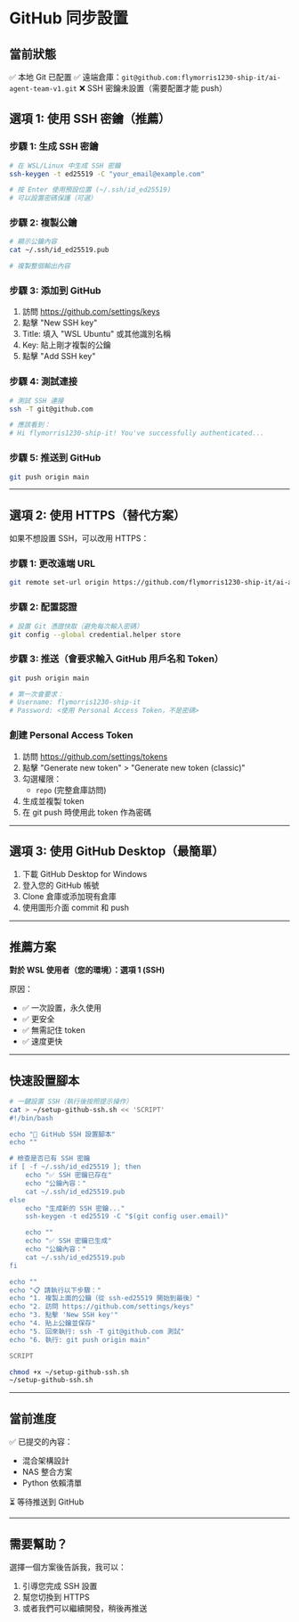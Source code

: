 # GitHub 同步設置

## 當前狀態

✅ 本地 Git 已配置
✅ 遠端倉庫：`git@github.com:flymorris1230-ship-it/ai-agent-team-v1.git`
❌ SSH 密鑰未設置（需要配置才能 push）

## 選項 1: 使用 SSH 密鑰（推薦）

### 步驟 1: 生成 SSH 密鑰

```bash
# 在 WSL/Linux 中生成 SSH 密鑰
ssh-keygen -t ed25519 -C "your_email@example.com"

# 按 Enter 使用預設位置 (~/.ssh/id_ed25519)
# 可以設置密碼保護（可選）
```

### 步驟 2: 複製公鑰

```bash
# 顯示公鑰內容
cat ~/.ssh/id_ed25519.pub

# 複製整個輸出內容
```

### 步驟 3: 添加到 GitHub

1. 訪問 https://github.com/settings/keys
2. 點擊 "New SSH key"
3. Title: 填入 "WSL Ubuntu" 或其他識別名稱
4. Key: 貼上剛才複製的公鑰
5. 點擊 "Add SSH key"

### 步驟 4: 測試連接

```bash
# 測試 SSH 連接
ssh -T git@github.com

# 應該看到：
# Hi flymorris1230-ship-it! You've successfully authenticated...
```

### 步驟 5: 推送到 GitHub

```bash
git push origin main
```

---

## 選項 2: 使用 HTTPS（替代方案）

如果不想設置 SSH，可以改用 HTTPS：

### 步驟 1: 更改遠端 URL

```bash
git remote set-url origin https://github.com/flymorris1230-ship-it/ai-agent-team-v1.git
```

### 步驟 2: 配置認證

```bash
# 設置 Git 憑證快取（避免每次輸入密碼）
git config --global credential.helper store
```

### 步驟 3: 推送（會要求輸入 GitHub 用戶名和 Token）

```bash
git push origin main

# 第一次會要求：
# Username: flymorris1230-ship-it
# Password: <使用 Personal Access Token，不是密碼>
```

### 創建 Personal Access Token

1. 訪問 https://github.com/settings/tokens
2. 點擊 "Generate new token" > "Generate new token (classic)"
3. 勾選權限：
   - `repo` (完整倉庫訪問)
4. 生成並複製 token
5. 在 git push 時使用此 token 作為密碼

---

## 選項 3: 使用 GitHub Desktop（最簡單）

1. 下載 GitHub Desktop for Windows
2. 登入您的 GitHub 帳號
3. Clone 倉庫或添加現有倉庫
4. 使用圖形介面 commit 和 push

---

## 推薦方案

**對於 WSL 使用者（您的環境）：選項 1 (SSH)**

原因：
- ✅ 一次設置，永久使用
- ✅ 更安全
- ✅ 無需記住 token
- ✅ 速度更快

---

## 快速設置腳本

```bash
# 一鍵設置 SSH（執行後按照提示操作）
cat > ~/setup-github-ssh.sh << 'SCRIPT'
#!/bin/bash

echo "🔐 GitHub SSH 設置腳本"
echo ""

# 檢查是否已有 SSH 密鑰
if [ -f ~/.ssh/id_ed25519 ]; then
    echo "✅ SSH 密鑰已存在"
    echo "公鑰內容："
    cat ~/.ssh/id_ed25519.pub
else
    echo "生成新的 SSH 密鑰..."
    ssh-keygen -t ed25519 -C "$(git config user.email)"

    echo ""
    echo "✅ SSH 密鑰已生成"
    echo "公鑰內容："
    cat ~/.ssh/id_ed25519.pub
fi

echo ""
echo "📋 請執行以下步驟："
echo "1. 複製上面的公鑰（從 ssh-ed25519 開始到最後）"
echo "2. 訪問 https://github.com/settings/keys"
echo "3. 點擊 'New SSH key'"
echo "4. 貼上公鑰並保存"
echo "5. 回來執行: ssh -T git@github.com 測試"
echo "6. 執行: git push origin main"

SCRIPT

chmod +x ~/setup-github-ssh.sh
~/setup-github-ssh.sh
```

---

## 當前進度

✅ 已提交的內容：
- 混合架構設計
- NAS 整合方案
- Python 依賴清單

⏳ 等待推送到 GitHub

---

## 需要幫助？

選擇一個方案後告訴我，我可以：
1. 引導您完成 SSH 設置
2. 幫您切換到 HTTPS
3. 或者我們可以繼續開發，稍後再推送
